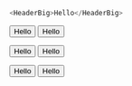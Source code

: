 
```js
<HeaderBig>Hello</HeaderBig>
```

<Button size="small">Hello</Button>
<Button size="small" dark>Hello</Button>

<Button size="small">Hello</Button>
<Button size="small" dark>Hello</Button>

<Button size="small">Hello</Button>
<Button size="small" dark>Hello</Button>